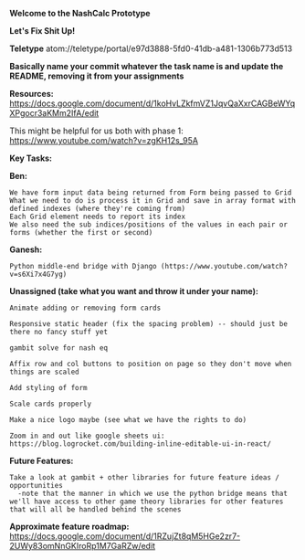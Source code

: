 **Welcome to the NashCalc Prototype** 

**Let's Fix Shit Up!**

**Teletype**
atom://teletype/portal/e97d3888-5fd0-41db-a481-1306b773d513

**Basically name your commit whatever the task name is and update the README, removing it from your assignments** 

**Resources:**
  https://docs.google.com/document/d/1koHvLZkfmVZ1JqvQaXxrCAGBeWYqXPgocr3aKMm2IfA/edit
  
  This might be helpful for us both with phase 1: https://www.youtube.com/watch?v=zgKH12s_95A

**Key Tasks:**
  
  **Ben:**  
    
    We have form input data being returned from Form being passed to Grid 
    What we need to do is process it in Grid and save in array format with defined indexes (where they're coming from)
    Each Grid element needs to report its index
    We also need the sub indices/positions of the values in each pair or forms (whether the first or second) 
    
  **Ganesh:**
    
    Python middle-end bridge with Django (https://www.youtube.com/watch?v=s6Xi7x4G7yg)
  
  **Unassigned (take what you want and throw it under your name):** 

    Animate adding or removing form cards 
    
    Responsive static header (fix the spacing problem) -- should just be there no fancy stuff yet 
    
    gambit solve for nash eq 
    
    Affix row and col buttons to position on page so they don't move when things are scaled 
    
    Add styling of form 
    
    Scale cards properly 
    
    Make a nice logo maybe (see what we have the rights to do) 
    
    Zoom in and out like google sheets ui: https://blog.logrocket.com/building-inline-editable-ui-in-react/
  
  **Future Features:** 
  
    Take a look at gambit + other libraries for future feature ideas / opportunities 
      -note that the manner in which we use the python bridge means that we'll have access to other game theory libraries for other features that will all be handled behind the scenes 
      
  **Approximate feature roadmap:** 
    https://docs.google.com/document/d/1RZujZt8qM5HGe2zr7-2UWy83omNnGKIroRp1M7GaRZw/edit
    
      
    
    
    
    
    
